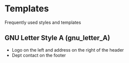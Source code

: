 # Templates
Frequently used styles and templates

## GNU Letter Style A (gnu_letter_A)
* Logo on the left and address on the right of the header
* Dept contact on the footer
